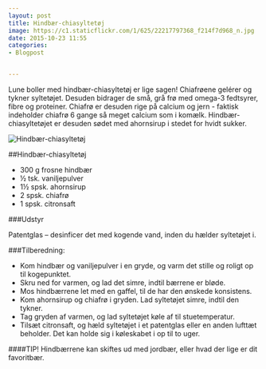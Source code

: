 ```yaml
---
layout: post
title: Hindbær-chiasyltetøj
image: https://c1.staticflickr.com/1/625/22217797368_f214f7d968_n.jpg
date: 2015-10-23 11:55
categories:
- Blogpost


---
```


Lune boller med hindbær-chiasyltetøj er lige sagen! Chiafrøene gelérer og tykner syltetøjet. Desuden bidrager de små, grå frø med omega-3 fedtsyrer, fibre og proteiner. Chiafrø er desuden rige på calcium og jern - faktisk indeholder chiafrø 6 gange så meget calcium som i komælk. Hindbær-chiasyltetøjet er desuden sødet med ahornsirup i stedet for hvidt sukker.



 
![Hindbær-chiasyltetøj](https://c1.staticflickr.com/1/625/22217797368_a3baa5b51d_o.png) 


##Hindbær-chiasyltetøj

- 300 g frosne hindbær
- ½ tsk. vaniljepulver
- 1½ spsk. ahornsirup
- 2 spsk. chiafrø
- 1 spsk. citronsaft
 

###Udstyr

Patentglas – desinficer det med kogende vand, inden du hælder syltetøjet i.
 

###Tilberedning:

- Kom hindbær og vaniljepulver i en gryde, og varm det stille og roligt op til kogepunktet.
- Skru ned for varmen, og lad det simre, indtil bærrene er bløde.
- Mos hindbærrene let med en gaffel, til de har den ønskede konsistens.
- Kom ahornsirup og chiafrø i gryden. Lad syltetøjet simre, indtil den tykner.
- Tag gryden af varmen, og lad syltetøjet køle af til stuetemperatur.
- Tilsæt citronsaft, og hæld syltetøjet i et patentglas eller en anden lufttæt beholder. Det kan holde sig i køleskabet i op til to uger.
 
####TIP!
Hindbærrene kan skiftes ud med jordbær, eller hvad der lige er dit favoritbær.
















